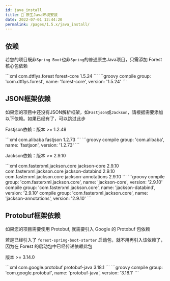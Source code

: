 ```yaml
---
id: java_install
title: 🏹 原生Java环境安装
date: 2022-07-01 12:44:20
permalink: /pages/1.5.x/java_install/
---
```


## 依赖

若您的项目既非`Spring Boot`也非`Spring`的普通原生Java项目，只需添加 Forest 核心包依赖

<code-group>
  <code-block title="Maven" active>
  ```xml
<dependency>
    <groupId>com.dtflys.forest</groupId>
    <artifactId>forest-core</artifactId>
    <version>1.5.24</version>
</dependency>
  ```
  </code-block>

  <code-block title="Gradle">
  ```groovy
compile group: 'com.dtflys.forest', name: 'forest-core', version: '1.5.24'
  ```
  </code-block>
</code-group>


## JSON框架依赖

如果您的项目中还没有JSON解析框架，如`Fastjson`或`Jackson`，请根据需要添加以下依赖。如果已经有了，可以跳过此步

Fastjson依赖：版本 >= 1.2.48

<code-group>
  <code-block title="Maven" active>
  ```xml
<dependency>
    <groupId>com.alibaba</groupId>
    <artifactId>fastjson</artifactId>
    <version>1.2.73</version>
</dependency>
  ```
  </code-block>

  <code-block title="Gradle">
  ```groovy
compile group: 'com.alibaba', name: 'fastjson', version: '1.2.73'
  ```
  </code-block>
</code-group>


Jackson依赖：版本 >= 2.9.10

<code-group>
  <code-block title="Maven" active>
  ```xml
<dependency>
    <groupId>com.fasterxml.jackson.core</groupId>
    <artifactId>jackson-core</artifactId>
    <version>2.9.10</version>
</dependency>

<dependency>
    <groupId>com.fasterxml.jackson.core</groupId>
    <artifactId>jackson-databind</artifactId>
    <version>2.9.10</version>
</dependency>

<dependency>
    <groupId>com.fasterxml.jackson.core</groupId>
    <artifactId>jackson-annotations</artifactId>
    <version>2.9.10</version>
</dependency>
  ```
  </code-block>

  <code-block title="Gradle">
  ```groovy
compile group: 'com.fasterxml.jackson.core', name: 'jackson-core', version: '2.9.10'
compile group: 'com.fasterxml.jackson.core', name: 'jackson-databind', version: '2.9.10'
compile group: 'com.fasterxml.jackson.core', name: 'jackson-annotations', version: '2.9.10'
  ```
  </code-block>
</code-group>


## Protobuf框架依赖

如果您的项目需要使用 Protobuf, 就需要引入 Google 的 Protobuf 包依赖

若是已经引入了 `forest-spring-boot-starter` 启动包，就不用再引入该依赖了，因为在 Forest 的启动包中已经传递依赖此包

版本 >= 3.14.0

<code-group>
  <code-block title="Maven" active>
  ```xml
<dependency>
    <groupId>com.google.protobuf</groupId>
    <artifactId>protobuf-java</artifactId>
    <version>3.18.1</version>
</dependency>
  ```
  </code-block>

  <code-block title="Gradle">
  ```groovy
compile group: 'com.google.protobuf', name: 'protobuf-java', version: '3.18.1'
  ```
  </code-block>
</code-group>
